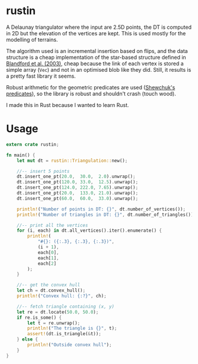 # rustin

A Delaunay triangulator where the input are 2.5D points, the DT is computed in 2D but the elevation of the vertices are kept.
This is used mostly for the modelling of terrains.

The algorithm used is an incremental insertion based on flips, and the data structure is a cheap implementation of the star-based structure defined in [Blandford et al. (2003)](https://citeseerx.ist.psu.edu/viewdoc/summary?doi=10.1.1.9.6823), cheap because the link of each vertex is stored a simple array (`Vec`) and not in an optimised blob like they did.
Still, it results is a pretty fast library it seems.

Robust arithmetic for the geometric predicates are used ([Shewchuk's predicates](https://www.cs.cmu.edu/~quake/robust.html)), so the library is robust and shouldn't crash (touch wood). 

I made this in Rust because I wanted to learn Rust.

# Usage

```rust
extern crate rustin;

fn main() {
    let mut dt = rustin::Triangulation::new();

    //-- insert 5 points
    dt.insert_one_pt(20.0,  30.0,  2.0).unwrap();
    dt.insert_one_pt(120.0, 33.0,  12.5).unwrap();
    dt.insert_one_pt(124.0, 222.0, 7.65).unwrap();
    dt.insert_one_pt(20.0,  133.0, 21.0).unwrap();
    dt.insert_one_pt(60.0,  60.0,  33.0).unwrap();

    println!("Number of points in DT: {}", dt.number_of_vertices());
    println!("Number of triangles in DT: {}", dt.number_of_triangles());

    //-- print all the vertices
    for (i, each) in dt.all_vertices().iter().enumerate() {
        println!(
            "#{}: ({:.3}, {:.3}, {:.3})",
            (i + 1),
            each[0],
            each[1],
            each[2]
        );
    }

    //-- get the convex hull
    let ch = dt.convex_hull();
    println!("Convex hull: {:?}", ch);

    //-- fetch triangle containing (x, y)
    let re = dt.locate(50.0, 50.0);
    if re.is_some() {
        let t = re.unwrap();
        println!("The triangle is {}", t);
        assert!(dt.is_triangle(&t));
    } else {
        println!("Outside convex hull");
    }
}
```


